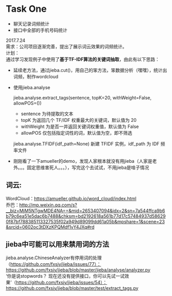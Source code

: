 # Task One

* 聊天记录词频统计
* 接口中全部的手机号码统计

2017.7.24   
需求：公司项目逐渐完善，提出了展示词云效果的词频统计。  
计划：  
通过学习发现例子中使用了**基于TF-IDF算法的关键词抽取**，由此有以下思路：

* 延续老方法，通过jieba.cut()，用自己的笨方法，笨数据分析（嘿嘿），统计出词频，制作wordcloud
* 使用jieba.analyse

	jieba.analyse.extract_tags(sentence, topK=20, withWeight=False, allowPOS=())
	* sentence 为待提取的文本
	* topK 为返回几个 TF/IDF 权重最大的关键词，默认值为 20
	* withWeight 为是否一并返回关键词权重值，默认值为 False
	* allowPOS 仅包括指定词性的词，默认值为空，即不筛选
	
	jieba.analyse.TFIDF(idf_path=None) 新建 TFIDF 实例，idf_path 为 IDF 频率文件
* 刚刚看了一下amueller的demo，发现人家根本就没有用jieba（人家是老外。。。固定思维害死人。。。），写完这个去试试，不用jieba是啥子情况
	

## 词云:
WordCloud：https://amueller.github.io/word_cloud/index.html   
乔巴：http://mp.weixin.qq.com/s?__biz=MjM5NTgwMDE4NA==&mid=2653407094&idx=2&sn=7a544ffca9b6b79c6ea51e5dac6b7488&chksm=bd2192618a561b77d17c57484937d586290f87bf788385113327535f02a949d89099dd61a05b&mpshare=1&scene=23&srcid=0602oc3tDXzKPQMdf1vY4JXq#rd

## jieba中可能可以用来禁用词的方法
 jieba.analyse.ChineseAnalyzer有停用词的处理（https://github.com/fxsjy/jieba/issues/77）：https://github.com/fxsjy/jieba/blob/master/jieba/analyse/analyzer.py  
 ‘你是说stopwords？ 现在还没有提供接口，你可以先试一试效果’（https://github.com/fxsjy/jieba/issues/54）：https://github.com/fxsjy/jieba/blob/master/test/extract_tags.py

